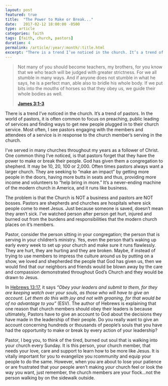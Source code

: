 ```yaml
---
layout: post
featured: true
title:  "The Power to Make or Break..."
date:   2017-02-12 18:00:00 -0500
type: article
categories: faith
tags: [faith, church, pastors]
duration: 4
permalink: /article/:year/:month/:title.html
excerpt: "There is a trend I’ve noticed in the church. It’s a trend of pastors. In the world of pastors, it is often common to focus on preaching, public leading of services and finding ways to get new people plugged in to service. The most often I see pastors engaging with the members and attenders of a service is in response to the church member’s serving in the church."
---
```

> Not many of you should become teachers, my brothers, for you know that we who teach will be judged with greater strictness. For we all stumble in many ways. And if anyone does not stumble in what he says, he is a perfect man, able also to bridle his whole body. If we put bits into the mouths of horses so that they obey us, we guide their whole bodies as well.
> 
> [**James 3:1-3**](https://www.bible.com/bible/59/jas.3)

There is a trend I’ve noticed in the church. It’s a trend of pastors. In the world of pastors, it is often common to focus on preaching, public leading of services and finding ways to get new people plugged in to their church service. Most often, I see pastors engaging with the members and attendees of a service is in response to the church member’s serving in the church.

I’ve served in many churches throughout my years as a follower of Christ. One common thing I’ve noticed, is that pastors forget that they have the power to make or break their people. God has given them a congregation to shepherd. It may be 10, 20, 100 or 2,000. Often times pastors always want a larger church. They are seeking to “make an impact” by getting more people in the doors, having more butts in seats and thus, providing more income and volunteers to “help bring in more.” It’s a never-ending machine of the modern church in America, and it runs like business.

The problem is that the Church is NOT a business and pastors are NOT bosses. Pastors are shepherds and churches are hospitals where sick people come to meet Jesus. Just because someone is saved, doesn’t mean they aren’t sick. I’ve watched person after person get hurt, injured and burned out from the burdens and responsibilities that the modern church places on it’s members.

Pastor, consider the person sitting in your congregation; the person that is serving in your children’s ministry. Yes, even the person that’s waking up early every week to set up your church and make sure it runs flawlessly. They are hurt, they are hurting and they are broken. Maybe, if instead of trying to use members to impress the culture around us by putting on a show, we loved and shepherded the people that God has given us, then we would find that our neighbors and friends would be blown away by the care and compassion demonstrated throughout God’s Church and they would be drawn to Jesus.

In [Hebrews 13:17](https://www.bible.com/bible/59/heb.13), it says _“Obey your leaders and submit to them, for they are keeping watch over your souls, as those who will have to give an account. Let them do this with joy and not with groaning, for that would be of no advantage to you”_ (ESV). The author of Hebrews is explaining that one reason that church members should obey their leaders is because ultimately, Pastors have to give an account to God about the decisions they have made in the leadership of their people. Do you really want to give an account concerning hundreds or thousands of people’s souls that you have had the opportunity to make or break by every action of your leadership?

Pastor, I beg you, to think of the tired, burned out soul that is walking into your church every Sunday. It is this person, your church member, that needs your love, care and support to learn how to be more like Jesus. It is vitally important for you to evangelize you rcommunity and equip your people to do the same. However, when you are about to lose your patience or are frustrated that your people aren’t making _your_ church feel or look the way you want, just remember, the church members are your flock…not the person walking by on the sidewalk outside.